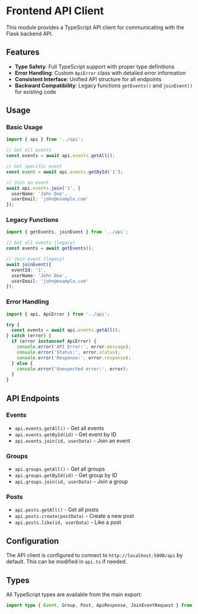 # Frontend API Client

This module provides a TypeScript API client for communicating with the Flask backend API.

## Features

- **Type Safety**: Full TypeScript support with proper type definitions
- **Error Handling**: Custom `ApiError` class with detailed error information
- **Consistent Interface**: Unified API structure for all endpoints
- **Backward Compatibility**: Legacy functions `getEvents()` and `joinEvent()` for existing code

## Usage

### Basic Usage

```typescript
import { api } from '../api';

// Get all events
const events = await api.events.getAll();

// Get specific event
const event = await api.events.getById('1');

// Join an event
await api.events.join('1', {
  userName: 'John Doe',
  userEmail: 'john@example.com'
});
```

### Legacy Functions

```typescript
import { getEvents, joinEvent } from '../api';

// Get all events (legacy)
const events = await getEvents();

// Join event (legacy)
await joinEvent({
  eventId: '1',
  userName: 'John Doe',
  userEmail: 'john@example.com'
});
```

### Error Handling

```typescript
import { api, ApiError } from '../api';

try {
  const events = await api.events.getAll();
} catch (error) {
  if (error instanceof ApiError) {
    console.error('API Error:', error.message);
    console.error('Status:', error.status);
    console.error('Response:', error.response);
  } else {
    console.error('Unexpected error:', error);
  }
}
```

## API Endpoints

### Events
- `api.events.getAll()` - Get all events
- `api.events.getById(id)` - Get event by ID
- `api.events.join(id, userData)` - Join an event

### Groups
- `api.groups.getAll()` - Get all groups
- `api.groups.getById(id)` - Get group by ID
- `api.groups.join(id, userData)` - Join a group

### Posts
- `api.posts.getAll()` - Get all posts
- `api.posts.create(postData)` - Create a new post
- `api.posts.like(id, userData)` - Like a post

## Configuration

The API client is configured to connect to `http://localhost:5000/api` by default. This can be modified in `api.ts` if needed.

## Types

All TypeScript types are available from the main export:

```typescript
import type { Event, Group, Post, ApiResponse, JoinEventRequest } from '../api';
```